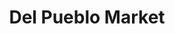 ---
title: "Del Pueblo Market"
url: /ciudad-autonoma-de-buenos-aires/del-pueblo-market/
shop: Gemüse & Obst
---